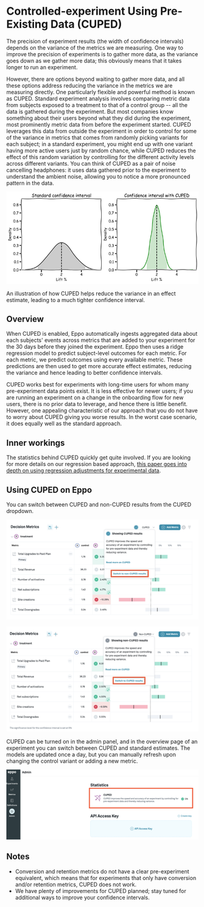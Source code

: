 # Controlled-experiment Using Pre-Existing Data (CUPED)
The precision of experiment results (the width of confidence intervals) depends on the variance of the metrics we are measuring. One way to improve the precision of experiments is to gather more data, as the variance goes down as we gather more data; this obviously means that it takes longer to run an experiment.

However, there are options beyond waiting to gather more data, and all these options address reducing the variance in the metrics we are measuring directly. One particularly flexible and powerful method is known as CUPED. Standard experiment analysis involves comparing metric data from subjects exposed to a treatment to that of a control group -- all the data is gathered during the experiment. But most companies know something about their users beyond what they did during the experiment, most prominently metric data from before the experiment started. CUPED leverages this data from outside the experiment in order to control for some of the variance in metrics that comes from randomly picking variants for each subject; in a standard experiment, you might end up with one variant having more active users just by random chance, while CUPED reduces the effect of this random variation by controlling for the different activity levels across different variants. You can think of CUPED as a pair of noise cancelling headphones: it uses data gathered prior to the experiment to understand the ambient noise, allowing you to notice a more pronounced pattern in the data.

![CUPED variance reduction explained](../../../static/img/measuring-experiments/cuped-variance-plot.png)

An illustration of how CUPED helps reduce the variance in an effect estimate, leading to a much tighter confidence interval.

## Overview
When CUPED is enabled, Eppo automatically ingests aggregated data about each subjects' events across metrics that are added to your experiment for the 30 days before they joined the experiment. Eppo then uses a ridge regression model to predict subject-level outcomes for each metric. For each metric, we predict outcomes using every available metric. These predictions are then used to get more accurate effect estimates, reducing the variance and hence leading to better confidence intervals.

CUPED works best for experiments with long-time users for whom many pre-experiment data points exist. It is less effective for newer users; if you are running an experiment on a change in the onboarding flow for new users, there is no prior data to leverage, and hence there is little benefit. However, one appealing characteristic of our approach that you do not have to worry about CUPED giving you worse results. In the worst case scenario, it does equally well as the standard approach.

## Inner workings
The statistics behind CUPED quickly get quite involved. If you are looking for more details on our regression based approach, [this paper goes into depth on using regression adjustments for experimental data](https://projecteuclid.org/journals/annals-of-applied-statistics/volume-7/issue-1/Agnostic-notes-on-regression-adjustments-to-experimental-data--Reexamining/10.1214/12-AOAS583.full).

## Using CUPED on Eppo

You can switch between CUPED and non-CUPED results from the CUPED dropdown.

![Switch to non CUPED](../../../static/img/measuring-experiments/cuped-switch-to-non-cuped.png)

![Switch to CUPED](../../../static/img/measuring-experiments/cuped-switch-to-cuped.png)

CUPED can be turned on in the admin panel, and in the overview page of an experiment you can switch between CUPED and standard estimates. The models are updated once a day, but you can manually refresh upon changing the control variant or adding a new metric.

![Turn CUPED on](../../../static/img/measuring-experiments/cuped-turn-on-cuped.png)

## Notes
- Conversion and retention metrics do not have a clear pre-experiment equivalent, which means that for experiments that only have conversion and/or retention metrics, CUPED does not work.
- We have plenty of improvements for CUPED planned; stay tuned for additional ways to improve your confidence intervals.
